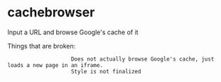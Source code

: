 cachebrowser
============

Input a URL and browse Google's cache of it

Things that are broken:

                        Does not actually browse Google's cache, just loads a new page in an iframe.
                        Style is not finalized
